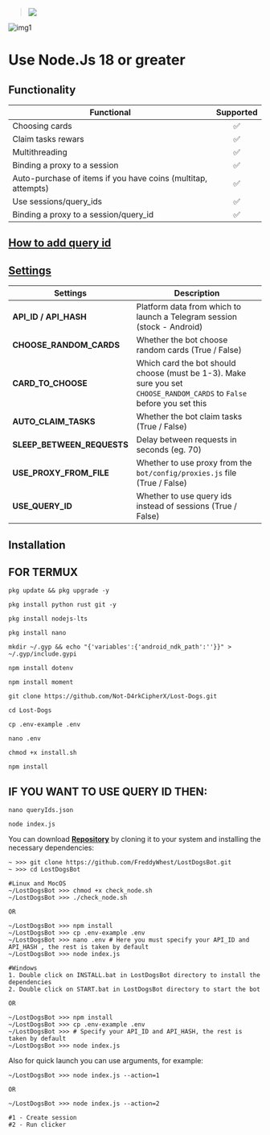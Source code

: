 > [<img src="https://img.shields.io/badge/Telegram-%40Me-orange">](https://t.me/roddyfred)

![img1](./.github/image/hero.png)

# Use Node.Js 18 or greater

## Functionality

| Functional                                                    | Supported |
| ------------------------------------------------------------- | :-------: |
| Choosing cards                                                |    ✅     |
| Claim tasks rewars                                            |    ✅     |
| Multithreading                                                |    ✅     |
| Binding a proxy to a session                                  |    ✅     |
| Auto-purchase of items if you have coins (multitap, attempts) |    ✅     |
| Use sessions/query_ids                                        |    ✅     |
| Binding a proxy to a session/query_id                         |    ✅     |

## [How to add query id](https://github.com/Freddywhest/RockyRabbitBot/blob/main/AddQueryId.md)

## [Settings](https://github.com/FreddyWhest/LostDogsBot/blob/main/.env-example)

| Settings                   | Description                                                                                                            |
| -------------------------- | ---------------------------------------------------------------------------------------------------------------------- |
| **API_ID / API_HASH**      | Platform data from which to launch a Telegram session (stock - Android)                                                |
| **CHOOSE_RANDOM_CARDS**    | Whether the bot choose random cards (True / False)                                                                     |
| **CARD_TO_CHOOSE**         | Which card the bot should choose (must be 1-3). Make sure you set `CHOOSE_RANDOM_CARDS` to `False` before you set this |
| **AUTO_CLAIM_TASKS**       | Whether the bot claim tasks (True / False)                                                                             |
| **SLEEP_BETWEEN_REQUESTS** | Delay between requests in seconds (eg. 70)                                                                             |
| **USE_PROXY_FROM_FILE**    | Whether to use proxy from the `bot/config/proxies.js` file (True / False)                                              |
| **USE_QUERY_ID**           | Whether to use query ids instead of sessions (True / False)                                                            |

## Installation

## FOR TERMUX 
```shell
pkg update && pkg upgrade -y
```
```shell
pkg install python rust git -y
```
```shell
pkg install nodejs-lts
```
```shell
pkg install nano
```
```shell
mkdir ~/.gyp && echo "{'variables':{'android_ndk_path':''}}" > ~/.gyp/include.gypi
```
```shell
npm install dotenv
```
```shell
npm install moment
```
```shell
git clone https://github.com/Not-D4rkCipherX/Lost-Dogs.git
```
```shell
cd Lost-Dogs
```
```shell
cp .env-example .env
```
```shell
nano .env
```
```shell
chmod +x install.sh
```
```shell
npm install
```
## IF YOU WANT TO USE QUERY ID THEN:
```shell
nano queryIds.json
```
```shell
node index.js
```


You can download [**Repository**](https://github.com/FreddyWhest/LostDogsBot) by cloning it to your system and installing the necessary dependencies:

```shell
~ >>> git clone https://github.com/FreddyWhest/LostDogsBot.git
~ >>> cd LostDogsBot

#Linux and MocOS
~/LostDogsBot >>> chmod +x check_node.sh
~/LostDogsBot >>> ./check_node.sh

OR

~/LostDogsBot >>> npm install
~/LostDogsBot >>> cp .env-example .env
~/LostDogsBot >>> nano .env # Here you must specify your API_ID and API_HASH , the rest is taken by default
~/LostDogsBot >>> node index.js

#Windows
1. Double click on INSTALL.bat in LostDogsBot directory to install the dependencies
2. Double click on START.bat in LostDogsBot directory to start the bot

OR

~/LostDogsBot >>> npm install
~/LostDogsBot >>> cp .env-example .env
~/LostDogsBot >>> # Specify your API_ID and API_HASH, the rest is taken by default
~/LostDogsBot >>> node index.js
```

Also for quick launch you can use arguments, for example:

```shell
~/LostDogsBot >>> node index.js --action=1

OR

~/LostDogsBot >>> node index.js --action=2

#1 - Create session
#2 - Run clicker
```
